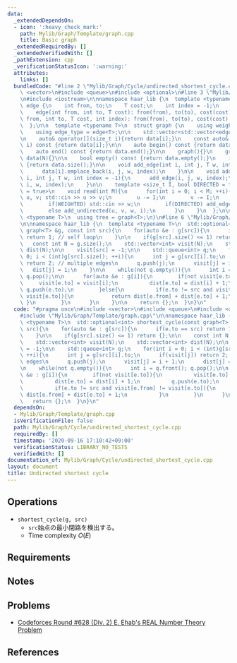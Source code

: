 ```yaml
---
data:
  _extendedDependsOn:
  - icon: ':heavy_check_mark:'
    path: Mylib/Graph/Template/graph.cpp
    title: Basic graph
  _extendedRequiredBy: []
  _extendedVerifiedWith: []
  _pathExtension: cpp
  _verificationStatusIcon: ':warning:'
  attributes:
    links: []
  bundledCode: "#line 2 \"Mylib/Graph/Cycle/undirected_shortest_cycle.cpp\"\n#include\
    \ <vector>\n#include <queue>\n#include <optional>\n#line 3 \"Mylib/Graph/Template/graph.cpp\"\
    \n#include <iostream>\n\nnamespace haar_lib {\n  template <typename T>\n  struct\
    \ edge {\n    int from, to;\n    T cost;\n    int index = -1;\n    edge(){}\n\
    \    edge(int from, int to, T cost): from(from), to(to), cost(cost){}\n    edge(int\
    \ from, int to, T cost, int index): from(from), to(to), cost(cost), index(index){}\n\
    \  };\n\n  template <typename T>\n  struct graph {\n    using weight_type = T;\n\
    \    using edge_type = edge<T>;\n\n    std::vector<std::vector<edge<T>>> data;\n\
    \n    auto& operator[](size_t i){return data[i];}\n    const auto& operator[](size_t\
    \ i) const {return data[i];}\n\n    auto begin() const {return data.begin();}\n\
    \    auto end() const {return data.end();}\n\n    graph(){}\n    graph(int N):\
    \ data(N){}\n\n    bool empty() const {return data.empty();}\n    int size() const\
    \ {return data.size();}\n\n    void add_edge(int i, int j, T w, int index = -1){\n\
    \      data[i].emplace_back(i, j, w, index);\n    }\n\n    void add_undirected(int\
    \ i, int j, T w, int index = -1){\n      add_edge(i, j, w, index);\n      add_edge(j,\
    \ i, w, index);\n    }\n\n    template <size_t I, bool DIRECTED = true, bool WEIGHTED\
    \ = true>\n    void read(int M){\n      for(int i = 0; i < M; ++i){\n        int\
    \ u, v; std::cin >> u >> v;\n        u -= I;\n        v -= I;\n        T w = 1;\n\
    \        if(WEIGHTED) std::cin >> w;\n        if(DIRECTED) add_edge(u, v, w, i);\n\
    \        else add_undirected(u, v, w, i);\n      }\n    }\n  };\n\n  template\
    \ <typename T>\n  using tree = graph<T>;\n}\n#line 6 \"Mylib/Graph/Cycle/undirected_shortest_cycle.cpp\"\
    \n\nnamespace haar_lib {\n  template <typename T>\n  std::optional<int> shortest_cycle(const\
    \ graph<T> &g, const int src){\n    for(auto &e : g[src]){\n      if(e.to == src)\
    \ return 1; // self loop\n    }\n\n    if(g[src].size() <= 1) return {};\n\n \
    \   const int N = g.size();\n    std::vector<int> visit(N);\n    std::vector<int>\
    \ dist(N);\n\n    visit[src] = -1;\n\n    std::queue<int> q;\n    for(int i =\
    \ 0; i < (int)g[src].size(); ++i){\n      int j = g[src][i].to;\n      if(visit[j])\
    \ return 2; // multiple edges\n      q.push(j);\n      visit[j] = i + 1;\n   \
    \   dist[j] = 1;\n    }\n\n    while(not q.empty()){\n      int i = q.front();\
    \ q.pop();\n\n      for(auto &e : g[i]){\n        if(not visit[e.to]){\n     \
    \     visit[e.to] = visit[i];\n          dist[e.to] = dist[i] + 1;\n         \
    \ q.push(e.to);\n        }else{\n          if(e.to != src and visit[e.from] !=\
    \ visit[e.to]){\n            return dist[e.from] + dist[e.to] + 1;\n         \
    \ }\n        }\n      }\n    }\n\n    return {};\n  }\n}\n"
  code: "#pragma once\n#include <vector>\n#include <queue>\n#include <optional>\n\
    #include \"Mylib/Graph/Template/graph.cpp\"\n\nnamespace haar_lib {\n  template\
    \ <typename T>\n  std::optional<int> shortest_cycle(const graph<T> &g, const int\
    \ src){\n    for(auto &e : g[src]){\n      if(e.to == src) return 1; // self loop\n\
    \    }\n\n    if(g[src].size() <= 1) return {};\n\n    const int N = g.size();\n\
    \    std::vector<int> visit(N);\n    std::vector<int> dist(N);\n\n    visit[src]\
    \ = -1;\n\n    std::queue<int> q;\n    for(int i = 0; i < (int)g[src].size();\
    \ ++i){\n      int j = g[src][i].to;\n      if(visit[j]) return 2; // multiple\
    \ edges\n      q.push(j);\n      visit[j] = i + 1;\n      dist[j] = 1;\n    }\n\
    \n    while(not q.empty()){\n      int i = q.front(); q.pop();\n\n      for(auto\
    \ &e : g[i]){\n        if(not visit[e.to]){\n          visit[e.to] = visit[i];\n\
    \          dist[e.to] = dist[i] + 1;\n          q.push(e.to);\n        }else{\n\
    \          if(e.to != src and visit[e.from] != visit[e.to]){\n            return\
    \ dist[e.from] + dist[e.to] + 1;\n          }\n        }\n      }\n    }\n\n \
    \   return {};\n  }\n}\n"
  dependsOn:
  - Mylib/Graph/Template/graph.cpp
  isVerificationFile: false
  path: Mylib/Graph/Cycle/undirected_shortest_cycle.cpp
  requiredBy: []
  timestamp: '2020-09-16 17:10:42+09:00'
  verificationStatus: LIBRARY_NO_TESTS
  verifiedWith: []
documentation_of: Mylib/Graph/Cycle/undirected_shortest_cycle.cpp
layout: document
title: Undirected shortest cycle
---
```


## Operations

- `shortest_cycle(g, src)`
	- `src`始点の最小閉路を検出する。
	- Time complexity $O(E)$

## Requirements

## Notes

## Problems

- [Codeforces Round #628 (Div. 2) E. Ehab's REAL Number Theory Problem](https://codeforces.com/contest/1325/problem/E)

## References

